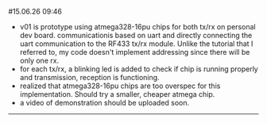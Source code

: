#15.06.26 09:46
- v01 is prototype using atmega328-16pu chips for both tx/rx on personal dev board. communicationis based on uart and directly connecting the uart communication to the RF433 tx/rx module. Unlike the tutorial that I referred to, my code doesn't implement addressing since there will be only one rx.
- for each tx/rx, a blinking led is added to check if chip is running properly and transmission, reception is functioning.
- realized that atmega328-16pu chips are too overspec for this implementation. Should try a smaller, cheaper atmega chip.
- a video of demonstration should be uploaded soon.

---
